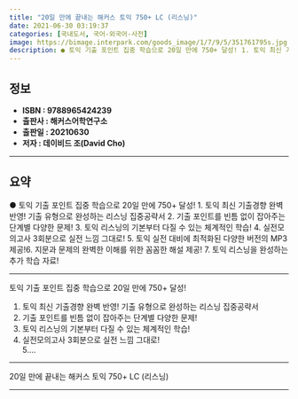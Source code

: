 ```yaml
---
title: "20일 만에 끝내는 해커스 토익 750+ LC (리스닝)"
date: 2021-06-30 03:19:37
categories: [국내도서, 국어-외국어-사전]
image: https://bimage.interpark.com/goods_image/1/7/9/5/351761795s.jpg
description: ● 토익 기출 포인트 집중 학습으로 20일 만에 750+ 달성! 1. 토익 최신 기출경향 완벽 반영! 기출 유형으로 완성하는 리스닝 집중공략서 2. 기출 포인트를 빈틈 없이 잡아주는 단계별 다양한 문제! 3. 토익 리스닝의 기본부터 다질 수 있는 체계적인 학습! 4. 실전모의고사
---
```


## **정보**

- **ISBN : 9788965424239**
- **출판사 : 해커스어학연구소**
- **출판일 : 20210630**
- **저자 : 데이비드 조(David Cho)**

------



## **요약**

●  토익 기출 포인트 집중 학습으로 20일 만에 750+ 달성! 1. 토익 최신 기출경향 완벽 반영! 기출 유형으로 완성하는 리스닝 집중공략서  2. 기출 포인트를 빈틈 없이 잡아주는 단계별 다양한 문제! 3. 토익 리스닝의 기본부터 다질 수 있는 체계적인 학습!  4. 실전모의고사 3회분으로 실전 느낌 그대로!  5. 토익 실전 대비에 최적화된 다양한 버전의 MP3 제공!6. 지문과 문제의 완벽한 이해를 위한 꼼꼼한 해설 제공!  7. 토익 리스닝을 완성하는 추가 학습 자료!

------

토익 기출 포인트 집중 학습으로 20일 만에 750+ 달성!

1. 토익 최신 기출경향 완벽 반영! 기출 유형으로 완성하는 리스닝 집중공략서  
2. 기출 포인트를 빈틈 없이 잡아주는 단계별 다양한 문제! 
3. 토익 리스닝의 기본부터 다질 수 있는 체계적인 학습!  
4. 실전모의고사 3회분으로 실전 느낌 그대로!  
5.... 

------


20일 만에 끝내는 해커스 토익 750+ LC (리스닝) 

------


